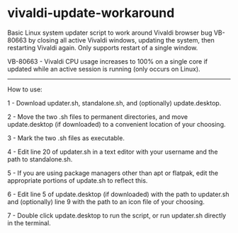 # vivaldi-update-workaround
Basic Linux system updater script to work around Vivaldi browser bug VB-80663 by closing all active Vivaldi windows, updating the system, then restarting Vivaldi again. Only supports restart of a single window.

VB-80663 - Vivaldi CPU usage increases to 100% on a single core if updated while an active session is running (only occurs on Linux).

-----

How to use:

1 - Download updater.sh, standalone.sh, and (optionally) update.desktop.

2 - Move the two .sh files to permanent directories, and move update.desktop (if downloaded) to a convenient location of your choosing.

3 - Mark the two .sh files as executable.

4 - Edit line 20 of updater.sh in a text editor with your username and the path to standalone.sh.

5 - If you are using package managers other than apt or flatpak, edit the appropriate portions of update.sh to reflect this.

6 - Edit line 5 of update.desktop (if downloaded) with the path to updater.sh and (optionally) line 9 with the path to an icon file of your choosing.

7 - Double click update.desktop to run the script, or run updater.sh directly in the terminal.
